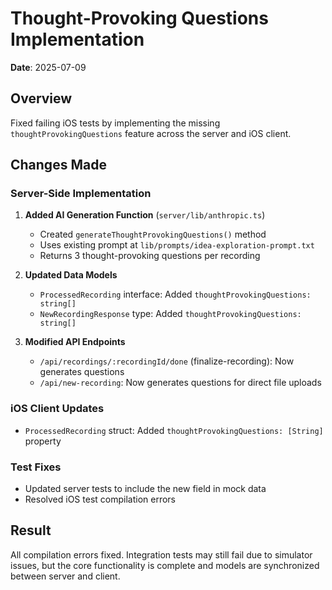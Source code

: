# Thought-Provoking Questions Implementation

**Date**: 2025-07-09

## Overview
Fixed failing iOS tests by implementing the missing `thoughtProvokingQuestions` feature across the server and iOS client.

## Changes Made

### Server-Side Implementation
1. **Added AI Generation Function** (`server/lib/anthropic.ts`)
   - Created `generateThoughtProvokingQuestions()` method
   - Uses existing prompt at `lib/prompts/idea-exploration-prompt.txt`
   - Returns 3 thought-provoking questions per recording

2. **Updated Data Models**
   - `ProcessedRecording` interface: Added `thoughtProvokingQuestions: string[]`
   - `NewRecordingResponse` type: Added `thoughtProvokingQuestions: string[]`

3. **Modified API Endpoints**
   - `/api/recordings/:recordingId/done` (finalize-recording): Now generates questions
   - `/api/new-recording`: Now generates questions for direct file uploads

### iOS Client Updates
- `ProcessedRecording` struct: Added `thoughtProvokingQuestions: [String]` property

### Test Fixes
- Updated server tests to include the new field in mock data
- Resolved iOS test compilation errors

## Result
All compilation errors fixed. Integration tests may still fail due to simulator issues, but the core functionality is complete and models are synchronized between server and client.